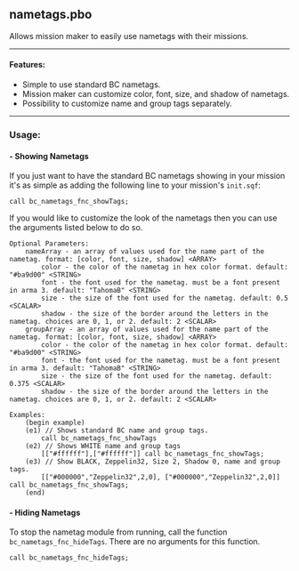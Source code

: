 ## nametags.pbo

Allows mission maker to easily use nametags with their missions.

****

#### Features:
* Simple to use standard BC nametags.
* Mission maker can customize color, font, size, and shadow of nametags.
* Possibility to customize name and group tags separately.

****

### Usage:

#### - Showing Nametags
If you just want to have the standard BC nametags showing in your mission it's as simple as adding the following line to your mission's `init.sqf`:

``` call bc_nametags_fnc_showTags; ```

If you would like to customize the look of the nametags then you can use the arguments listed below to do so.

```
Optional Parameters:
    nameArray - an array of values used for the name part of the nametag. format: [color, font, size, shadow] <ARRAY>
        color - the color of the nametag in hex color format. default: "#ba9d00" <STRING>
        font - the font used for the nametag. must be a font present in arma 3. default: "TahomaB" <STRING>
        size - the size of the font used for the nametag. default: 0.5 <SCALAR>
        shadow - the size of the border around the letters in the nametag. choices are 0, 1, or 2. default: 2 <SCALAR>
    groupArray - an array of values used for the name part of the nametag. format: [color, font, size, shadow] <ARRAY>
        color - the color of the nametag in hex color format. default: "#ba9d00" <STRING>
        font - the font used for the nametag. must be a font present in arma 3. default: "TahomaB" <STRING>
        size - the size of the font used for the nametag. default: 0.375 <SCALAR>
        shadow - the size of the border around the letters in the nametag. choices are 0, 1, or 2. default: 2 <SCALAR>
        
Examples:
    (begin example)
    (e1) // Shows standard BC name and group tags. 
        call bc_nametags_fnc_showTags
    (e2) // Shows WHITE name and group tags
        [["#ffffff"],["#ffffff"]] call bc_nametags_fnc_showTags;
    (e3) // Show BLACK, Zeppelin32, Size 2, Shadow 0, name and group tags.
        [["#000000","Zeppelin32",2,0], ["#000000","Zeppelin32",2,0]] call bc_nametags_fnc_showTags;
    (end)
```

#### - Hiding Nametags
To stop the nametag module from running, call the function `bc_nametags_fnc_hideTags`. There are no arguments for this function.

``` call bc_nametags_fnc_hideTags; ```